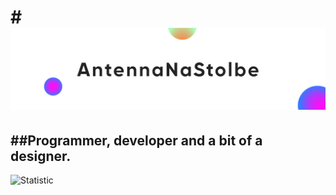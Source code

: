
#![Header](assets/antenna_na_stolbe_fon_new.svg)
==
##Programmer, developer and a bit of a designer.
--
![Statistic](http://github-profile-summary-cards.vercel.app/api/cards/repos-per-language?username=AntennaNaStolbe&theme=github_dark)

